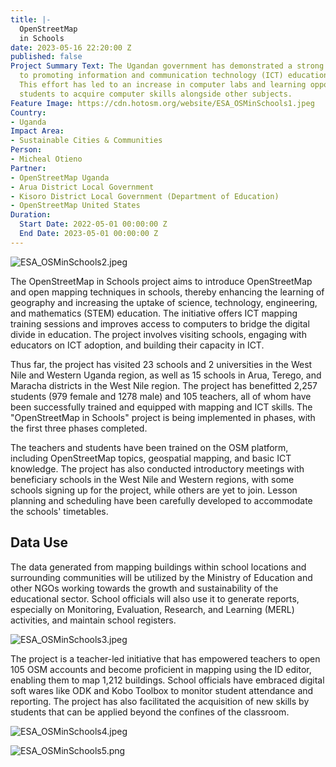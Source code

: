 ```yaml
---
title: |-
  OpenStreetMap
  in Schools
date: 2023-05-16 22:20:00 Z
published: false
Project Summary Text: The Ugandan government has demonstrated a strong commitment
  to promoting information and communication technology (ICT) education in schools.
  This effort has led to an increase in computer labs and learning opportunities for
  students to acquire computer skills alongside other subjects.
Feature Image: https://cdn.hotosm.org/website/ESA_OSMinSchools1.jpeg
Country:
- Uganda
Impact Area:
- Sustainable Cities & Communities
Person:
- Micheal Otieno
Partner:
- OpenStreetMap Uganda
- Arua District Local Government
- Kisoro District Local Government (Department of Education)
- OpenStreetMap United States
Duration:
  Start Date: 2022-05-01 00:00:00 Z
  End Date: 2023-05-01 00:00:00 Z
---
```


![ESA_OSMinSchools2.jpeg](https://cdn.hotosm.org/website/ESA_OSMinSchools2.jpeg)

The OpenStreetMap in Schools project aims to introduce OpenStreetMap and open mapping techniques in schools, thereby enhancing the learning of geography and increasing the uptake of science, technology, engineering, and mathematics (STEM) education. The initiative offers ICT mapping training sessions and improves access to computers to bridge the digital divide in education. The project involves visiting schools, engaging with educators on ICT adoption, and building their capacity in ICT.

Thus far, the project has visited 23 schools and 2 universities in the West Nile and Western Uganda region, as well as 15 schools in Arua, Terego, and Maracha districts in the West Nile region. The project has benefitted 2,257 students (979 female and 1278 male) and 105 teachers, all of whom have been successfully trained and equipped with mapping and ICT skills. The "OpenStreetMap in Schools" project is being implemented in phases, with the first three phases completed.

The teachers and students have been trained on the OSM platform, including OpenStreetMap topics, geospatial mapping, and basic ICT knowledge. The project has also conducted introductory meetings with beneficiary schools in the West Nile and Western regions, with some schools signing up for the project, while others are yet to join. Lesson planning and scheduling have been carefully developed to accommodate the schools' timetables.

## Data Use
The data generated from mapping buildings within school locations and surrounding communities will be utilized by the Ministry of Education and other NGOs working towards the growth and sustainability of the educational sector. School officials will also use it to generate reports, especially on Monitoring, Evaluation, Research, and Learning (MERL) activities, and maintain school registers.

![ESA_OSMinSchools3.jpeg](https://cdn.hotosm.org/website/ESA_OSMinSchools3.jpeg)

The project is a teacher-led initiative that has empowered teachers to open 105 OSM accounts and become proficient in mapping using the ID editor, enabling them to map 1,212 buildings. School officials have embraced digital soft wares like ODK and Kobo Toolbox to monitor student attendance and reporting. The project has also facilitated the acquisition of new skills by students that can be applied beyond the confines of the classroom.

![ESA_OSMinSchools4.jpeg](https://cdn.hotosm.org/website/ESA_OSMinSchools4.jpeg)

![ESA_OSMinSchools5.png](https://cdn.hotosm.org/website/ESA_OSMinSchools5.png)